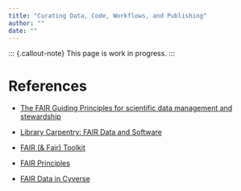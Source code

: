 ```yaml
---
title: "Curating Data, Code, Workflows, and Publishing"
author: ""
date: ""
---
```


::: {.callout-note}
This page is work in progress.
:::

# References

- [The FAIR Guiding Principles for scientific data management and
  stewardship](https://www.nature.com/articles/sdata201618)

- [Library Carpentry: FAIR Data and
  Software](https://librarycarpentry.org/lc-fair-research/aio/index.html)

- [FAIR (& Fair) Toolkit](https://fairisland.org/toolkit/)

- [FAIR Principles](https://www.go-fair.org/fair-principles/)

- [FAIR Data in
  Cyverse](https://cyverse-foundational-open-science-skills-2020.readthedocs-hosted.com/en/master/Data_management/FAIR.html)

